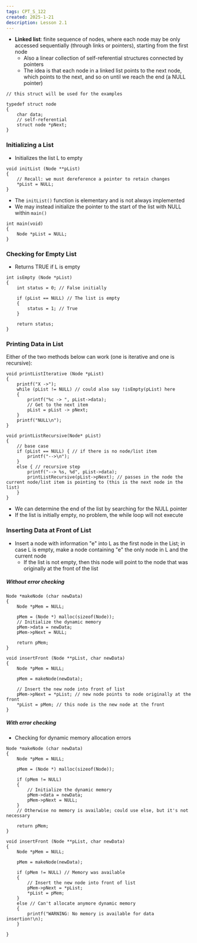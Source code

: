 ```yaml
---
tags: CPT_S_122
created: 2025-1-21
description: Lesson 2.1
---
```


- **Linked list**: finite sequence of nodes, where each node may be only accessed sequentially (through links or pointers), starting from the first node
	- Also a linear collection of self-referential structures connected by pointers
	- The idea is that each node in a linked list points to the next node, which points to the next, and so on until we reach the end (a NULL pointer)

```
// this struct will be used for the examples

typedef struct node
{
	char data;
	// self-referential
	struct node *pNext;
}
```

### Initializing a List

- Initializes the list L to empty
```
void initList (Node **pList)
{
	// Recall: we must dereference a pointer to retain changes
	*pList = NULL;
}
```

- The `initList()` function is elementary and is not always implemented
- We may instead initialize the pointer to the start of the list with NULL within `main()`

```
int main(void)
{
	Node *pList = NULL;
}
```

### Checking for Empty List

- Returns TRUE if L is empty

```
int isEmpty (Node *pList)
{
	int status = 0; // False initially

	if (pList == NULL) // The list is empty
	{
		status = 1; // True
	}

	return status;
}
```

### Printing Data in List

Either of the two methods below can work (one is iterative and one is recursive):
```
void printListIterative (Node *pList)
{
	printf("X ->");
	while (pList != NULL) // could also say !isEmpty(pList) here
	{
		printf("%c -> ", pList->data);
		// Get to the next item
		pList = pList -> pNext;
	}
	printf("NULL\n");
}

void printListRecursive(Node* pList)
{
	// base case
	if (pList == NULL) { // if there is no node/list item
		printf("-->\n");
	}
	else { // recursive step
		printf("--> %s, %d", pList->data);
		printListRecursive(pList->pNext); // passes in the node the current node/list item is pointing to (this is the next node in the list)
	}
}
```

- We can determine the end of the list by searching for the NULL pointer
- If the list is initially empty, no problem, the while loop will not execute

### Inserting Data at Front of List

- Insert a node with information "e" into L as the first node in the List; in case L is empty, make a node containing "e" the only node in L and the current node
	- If the list is not empty, then this node will point to the node that was originally at the front of the list

##### Without error checking

```
Node *makeNode (char newData)
{
	Node *pMem = NULL;

	pMem = (Node *) malloc(sizeof(Node));
	// Initialize the dynamic memory
	pMem->data = newData;
	pMem->pNext = NULL;

	return pMem;
}

void insertFront (Node **pList, char newData)
{
	Node *pMem = NULL;

	pMem = makeNode(newData);

	// Insert the new node into front of list
	pMem->pNext = *pList; // new node points to node originally at the front
	*pList = pMem; // this node is the new node at the front
}
```

##### With error checking

- Checking for dynamic memory allocation errors

```
Node *makeNode (char newData)
{
	Node *pMem = NULL;

	pMem = (Node *) malloc(sizeof(Node));
	
	if (pMem != NULL)
	{
		// Initialize the dynamic memory
		pMem->data = newData;
		pMem->pNext = NULL;
	}
	// Otherwise no memory is available; could use else, but it's not necessary

	return pMem;
}

void insertFront (Node **pList, char newData)
{
	Node *pMem = NULL;

	pMem = makeNode(newData);
	
	if (pMem != NULL) // Memory was available
	{
		// Insert the new node into front of list
		pMem->pNext = *pList;
		*pList = pMem;
	}
	else // Can't allocate anymore dynamic memory
	{
		printf("WARNING: No memory is available for data insertion!\n);
	}
	
}
```